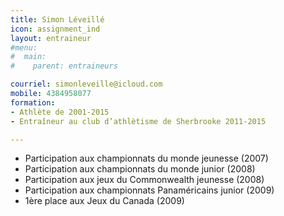 ```yaml
---
title: Simon Léveillé
icon: assignment_ind
layout: entraineur
#menu:
#  main:
#    parent: entraineurs

courriel: simonleveille@icloud.com
mobile: 4384958077
formation:
- Athlète de 2001-2015
- Entraîneur au club d’athlètisme de Sherbrooke 2011-2015

---
```


- Participation aux championnats du monde jeunesse (2007)
- Participation aux championnats du monde junior (2008)
- Participation aux jeux du Commonwealth jeunesse (2008)
- Participation aux championnats Panaméricains junior (2009)
- 1ère place aux Jeux du Canada (2009)